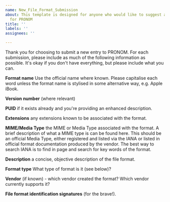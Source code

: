 ```yaml
---
name: New_File_Format_Submission
about: This template is designed for anyone who would like to suggest a new file format
  for PRONOM
title: ''
labels: ''
assignees: ''

---
```


Thank you for choosing to submit a new entry to PRONOM. For each submission, please include as much of the following information as possible. It's okay if you don't have everything, but please include what you can.

**Format name**
Use the official name where known. Please capitalise each word unless the format name is stylised in some alternative way, e.g. Apple iBook.



**Version number**
(where relevant)



**PUID**
if it exists already and you're providing an enhanced description.



**Extensions** 
any extensions known to be associated with the format.



**MIME/Media Type**
the MIME or Media Type associated with the format. A brief description of what a MIME type is can be found here. This should be an official Media Type, either registered and listed via the IANA or listed in official format documentation produced by the vendor. The best way to search IANA is to find in page and search for key words of the format.



**Description**
a concise, objective description of the file format.



**Format type**
What type of format is it (see below)?



**Vendor**
 (if known) - which vendor created the format? Which vendor currently supports it?



**File format identification signatures**
(for the brave!).
